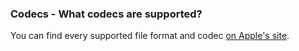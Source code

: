 ### Codecs - What codecs are supported?

You can find every supported file format and codec [on Apple's site](https://support.apple.com/en-au/guide/final-cut-pro/ver2833f855/mac).
